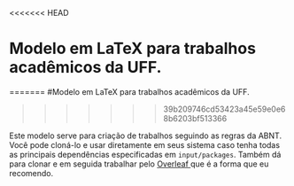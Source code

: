 <<<<<<< HEAD
# Modelo em LaTeX para trabalhos acadêmicos da UFF.
=======
#Modelo em LaTeX para trabalhos acadêmicos da UFF.
>>>>>>> 39b209746cd53423a45e59e0e68b6203bf513366

Este modelo serve para criação de trabalhos seguindo as regras da ABNT. Você pode cloná-lo e usar 
diretamente em seus sistema caso tenha todas as principais dependências especificadas em 
`input/packages`.
Também dá para clonar e em seguida trabalhar pelo [ Overleaf ](www.overleaf.com) que é a forma que eu
recomendo.


